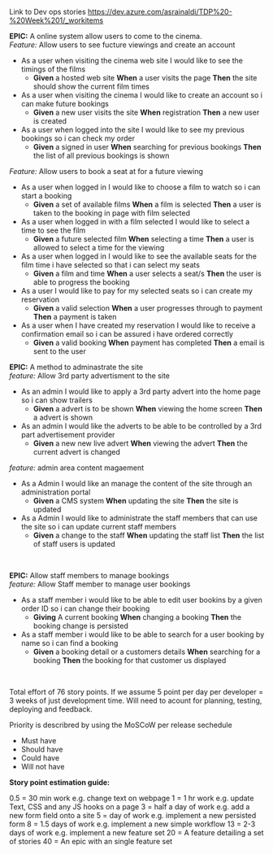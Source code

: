 Link to Dev ops stories
https://dev.azure.com/asrainaldi/TDP%20-%20Week%201/_workitems


**EPIC:** A online system allow users to come to the cinema.
<br />
*Feature:* Allow users to see fucture viewings and create an account
- As a user when visiting the cinema web site I would like to see the timings of the films
  - **Given** a hosted web site **When** a user visits the page **Then** the site should show the current film times
- As a user when visiting the cinema I would like to create an account so i can make future bookings
  - **Given** a new user visits the site **When** registration **Then** a new user is created
- As a user when logged into the site I would like to see my previous bookings so i can check my order
  - **Given** a signed in user **When** searching for previous bookings **Then** the list of all previous bookings is shown

*Feature:* Allow users to book a seat at for a future viewing
- As a user when logged in I would like to choose a film to watch so i can start a booking
  - **Given** a set of available films **When** a film is selected **Then** a user is taken to the booking in page with film selected
- As a user when logged in with a film selected I would like to select a time to see the film
  - **Given** a future selected film **When** selecting a time **Then** a user is allowed to select a time for the viewing
- As a user when logged in I would like to see the available seats for the film time i have selected so that i can select my seats
  - **Given** a film and time **When** a user selects a seat/s **Then** the user is able to progress the booking
- As a user I would like to pay for my selected seats so i can create my reservation
  - **Given** a valid selection **When** a user progresses through to payment **Then** a payment is taken
- As a user when I have created my reservation I would like to receive a confirmation email so i can be assured i have ordered correctly
  - **Given** a valid booking **When** payment has completed **Then** a email is sent to the user

**EPIC:** A method to adminastrate the site
<br/>
*feature:* Allow 3rd party advertisment to the site
- As an admin I would like to apply a 3rd party advert into the home page so i can show trailers
  - **Given** a advert is to be shown **When** viewing the home screen **Then** a advert is shown
- As an admin I would like the adverts to be able to be controlled by a 3rd part advertisement provider
  - **Given** a new new live advert **When** viewing the advert **Then** the current advert is changed 

*feature:* admin area content magaement
- As a Admin I would like an manage the content of the site through an administration portal
  - **Given** a CMS system **When** updating the site **Then** the site is updated
- As a Admin I would like to administrate the staff members that can use the site so i can update current staff members
  - **Given** a change to the staff **When** updating the staff list **Then** the list of staff users is updated
<br/>

**EPIC:** Allow staff members to manage bookings 
<br />
*feature:* Allow Staff member to manage user bookings
- As a staff member i would like to be able to edit user bookins by a given order ID so i can change their booking
  - **Giving** A current booking **When** changing a booking **Then** the booking change is persisted
- As a staff member i would like to be able to search for a user booking by name so i can find a booking
  - **Given** a booking detail or a customers details **When** searching for a booking **Then** the booking for that customer us displayed
<br/>

Total effort of 76 story points. If we assume 5 point per day per developer = 3 weeks of just development time. Will need to acount for planning, testing, deploying and feedback.

Priority is describred by using the MoSCoW per release sechedule
- Must have
- Should have
- Could have
- Will not have


**Story point estimation guide:**

0.5 = 30 min work e.g. change text on webpage
1 = 1 hr work e.g. update Text, CSS and any JS hooks on a page
3 = half a day of work e.g. add a new form field onto a site
5 = day of work e.g. implement a new persisted form
8 = 1.5 days of work e.g. implement a new simple workflow
13 = 2-3 days of work e.g. implement a new feature set
20 = A feature detailing a set of stories
40 = An epic with an single feature set
